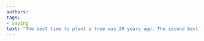 ```yaml
---
authors: 
tags:
- saying 
text: "The best time to plant a tree was 20 years ago. The second best time is now."
---
```





